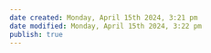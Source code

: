 ```yaml
---
date created: Monday, April 15th 2024, 3:21 pm
date modified: Monday, April 15th 2024, 3:22 pm
publish: true
---
```

